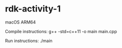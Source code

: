 # rdk-activity-1

macOS ARM64

Compile instructions:
g++ -std=c++11 -o main main.cpp

Run instructions:
./main
